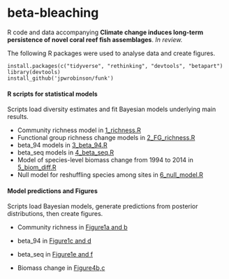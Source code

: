 # beta-bleaching
R code and data accompanying **Climate change induces long-term persistence of novel coral reef fish assemblages**.  *In review.*

The following R packages were used to analyse data and create figures.

```
install.packages(c("tidyverse", "rethinking", "devtools", "betapart")
library(devtools)
install_github('jpwrobinson/funk')
```

#### R scripts for statistical models 

Scripts load diversity estimates and fit Bayesian models underlying main results.



- Community richness model in [1_richness.R](/scripts/1_richness.R)
- Functional group richness change models in [2_FG_richness.R](scripts/2_FG_richness.R)
- beta_94 models in [3_beta_94.R](scripts/3_beta_94.R)
- beta_seq models in [4_beta_seq.R](scripts/4_beta_seq.R)
- Model of species-level biomass change from 1994 to 2014 in [5_biom_diff.R](scripts/5_biom_diff.R)
- Null model for reshuffling species among sites in [6_null_model.R](scripts/6_null_model.R)

#### **Model predictions and Figures**

Scripts load Bayesian models, generate predictions from posterior distributions, then create figures.



- Community richness in [Figure1a and b]('figures/richness_fig.R')

- beta_94 in [Figure1c and d]('figures/beta_94_fig.R')

- beta_seq in [Figure1e and f]('figures/beta_seq_fig.R')

- Biomass change in [Figure4b,c]('figures/biomass_fig.R')
